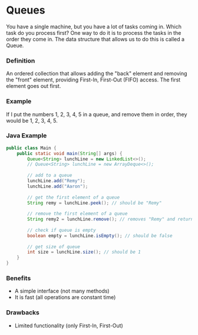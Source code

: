 # Queues

You have a single machine, but you have a lot of tasks coming in.
Which task do you process first? One way to do it is to process the tasks
in the order they come in. The data structure that allows us to do this
is called a Queue.

### Definition

An ordered collection that allows adding the "back" element and removing the
"front" element, providing First-In, First-Out (FIFO) access. The first element
goes out first.

### Example

If I put the numbers 1, 2, 3, 4, 5 in a queue, and remove them in order, they
would be 1, 2, 3, 4, 5.

### Java Example

```java
public class Main {
    public static void main(String[] args) {
        Queue<String> lunchLine = new LinkedList<>();
        // Queue<String> lunchLine = new ArrayDeque<>();
        
        // add to a queue
        lunchLine.add("Remy");
        lunchLine.add("Aaron");
        
        // get the first element of a queue
        String remy = lunchLine.peek(); // should be "Remy"
        
        // remove the first element of a queue
        String remy2 = lunchLine.remove(); // removes "Remy" and returns "Remy"
        
        // check if queue is empty
        boolean empty = lunchLine.isEmpty(); // should be false
        
        // get size of queue
        int size = lunchLine.size(); // should be 1
    }
}
```

### Benefits

- A simple interface (not many methods)
- It is fast (all operations are constant time)

### Drawbacks

- Limited functionality (only First-In, First-Out)